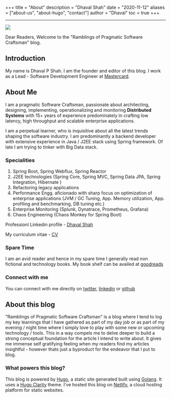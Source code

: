 +++
title = "About"
description = "Dhaval Shah"
date = "2020-11-12"
aliases = ["about-us", "about-hugo", "contact"]
author = "Dhaval"
toc = true
+++

------------------------------------------------------------------------------

[![](https://www.dhaval-shah.com/images/wp-content/uploads/2020/05/about-1.png)](https://www.dhaval-shah.com/images/wp-content/uploads/2020/05/about-1.png)

Dear Readers, Welcome to the "Ramblings of Pragmatic Software Craftsman" blog.

## Introduction
My name is Dhaval P Shah. I am the founder and editor of this blog.
I work as a Lead - Software Development Engineer at [Mastercard](https://www.mastercard.co.in/en-in.html).

## About Me
I am a pragmatic Software Craftsman, passionate about architecting, designing, implementing, operationalizing and monitoring **Distributed Systems** with 15+ years of experience predominately in crafting low latency, high throughput and scalable enterprise applications.

I am a perpetual learner, who is inquisitive about all the latest trends shaping the software 
industry. I am predominantly a backend developer with extensive experience in Java / J2EE stack using Spring framework. Of late I am trying to tinker with Big Data stack.

### Specialities
1. Spring Boot, Spring Webflux, Spring Reactor
2. J2EE technologies (Spring Core, Spring MVC, Spring Data JPA, Spring Integration, Hibernate )
3. Refactoring legacy applications
4. Performance Engg. aficionado with sharp focus on optimization of enterprise applications (JVM / GC Tuning, App. Memory utilization, App. profiling and benchmarking, DB tuning etc.)
5. Enterprise Monitoring (Splunk, Dynatrace, Prometheus, Grafana)
6. Chaos Engineering (Chaos Monkey for Spring Boot)

Professionl Linkedin profile - [Dhaval Shah](https://www.linkedin.com/in/dhavalshah201279/)

My curriculum vitae - [CV]()  

### Spare Time
I am an avid reader and hence in my spare time I generally read non fictional and technology books. My book shelf can be availed at [goodreads](https://www.goodreads.com/review/list/5826087-dhaval-shah?shelf=read)

### Connect with me
You can connect with me directly on [twitter](https://twitter.com/dhaval201279), [linkedin](https://www.linkedin.com/in/dhavalshah201279/) or [github](https://github.com/dhaval201279)

## About this blog
"Ramblings of Pragmatic Software Craftsman" is a blog where I tend to log my key learnings that I have gathered as part of my day job or as part of my evening / night time where I simply love to play with some new or upcoming technology / tools. This in a way compels me to delve deeper to build a strong conceptual foundation for the article I intend to write about. It gives me immense self gratifying feeling when my readers find my articles insightful - however thats just a byproduct for the endeavor that I put to blog.

### What powers this blog?
This blog is powered by [Hugo](https://gohugo.io/), a static site generated built using [Golang](https://golang.org/). It uses a [Hugo Clarity](https://themes.gohugo.io/hugo-clarity/) theme.
I’ve hosted this blog on [Netlify](https://www.netlify.com/), a cloud hosting platform for static websites.





